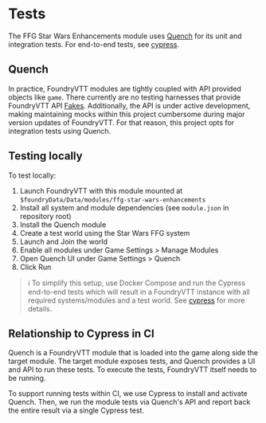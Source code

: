 # Tests

The FFG Star Wars Enhancements module uses [Quench](https://github.com/Ethaks/FVTT-Quench) for its unit and integration tests. For end-to-end tests, see [cypress](../cypress/README.md).

## Quench

In practice, FoundryVTT modules are tightly coupled with API provided objects like `game`.
There currently are no testing harnesses that provide FoundryVTT API
[Fakes](https://www.martinfowler.com/articles/mocksArentStubs.html).
Additionally, the API is under active development, making maintaining mocks within this project cumbersome during major version updates of FoundryVTT.
For that reason, this project opts for integration tests using Quench.

## Testing locally

To test locally:

1. Launch FoundryVTT with this module mounted at `$foundryData/Data/modules/ffg-star-wars-enhancements`
2. Install all system and module dependencies (see `module.json` in repository root)
3. Install the Quench module
4. Create a test world using the Star Wars FFG system
5. Launch and Join the world
6. Enable all modules under Game Settings > Manage Modules
7. Open Quench UI under Game Settings > Quench
8. Click Run

> :information_source: To simplify this setup, use Docker Compose and run the Cypress end-to-end tests which will result in a FoundryVTT instance with all required systems/modules and a test world. See [cypress](../cypress/README.md) for more details.

## Relationship to Cypress in CI

Quench is a FoundryVTT module that is loaded into the game along side the target module.
The target module exposes tests, and Quench provides a UI and API to run these tests.
To execute the tests, FoundryVTT itself needs to be running.

To support running tests within CI, we use Cypress to install and activate Quench.
Then, we run the module tests via Quench's API and report back the entire result via a single Cypress test.
